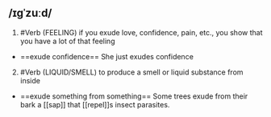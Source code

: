 ## /ɪɡˈzuːd/
1. #Verb
(FEELING)
if you exude love, confidence, pain, etc., you show that you have a lot of that feeling

- ==exude confidence==
She just exudes confidence

2. #Verb
(LIQUID/SMELL)
to produce a smell or liquid substance from inside

- ==exude something from something==
Some trees exude from their bark a [[sap]] that [[repel]]s insect parasites.